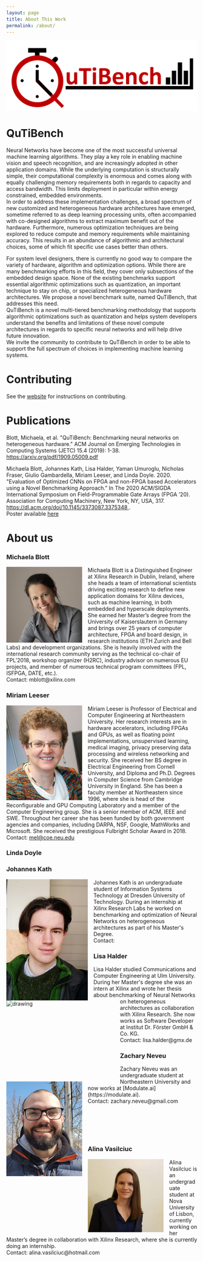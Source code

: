 ```yaml
---
layout: page
title: About This Work
permalink: /about/
---
```


![logo](../images/QuTiBench_Logo.png)

# QuTiBench
Neural Networks have become one of the most successful universal machine learning algorithms. 
They play a key role in enabling machine vision and speech recognition, and are increasingly 
adopted in other application domains. 
While the underlying computation is structurally simple, their computational complexity is enormous 
and comes along with equally challenging memory requirements both in regards to capacity and access bandwidth. 
This limits deployment in particular within energy constrained, embedded environments.  
In order to address these implementation challenges, a broad spectrum of new customized and heterogeneous 
hardware architectures have emerged, sometime referred to as deep learning processing units, 
often accompanied with co-designed algorithms to extract maximum benefit out of the hardware. 
Furthermore, numerous optimization techniques are being explored to reduce 
compute and memory requirements while maintaining accuracy.
This results in an abundance of algorithmic and architectural choices, some of which fit specific use cases 
better than others.  

For system level designers, there is currently no good way to compare the variety of hardware, algorithm and 
optimization options. While there are many benchmarking efforts in this field, they cover only subsections of 
the embedded design space.  None of the existing benchmarks support essential algorithmic optimizations such as 
quantization, an important technique to stay on chip, or specialized heterogeneous hardware architectures. 
We propose a novel benchmark suite, named QuTiBench, that addresses this need.  
QuTiBench is a novel multi-tiered benchmarking methodology that supports algorithmic optimizations such as 
quantization and helps system developers understand the benefits and limitations of these novel compute architectures 
in regards to specific neural networks and will help drive future innovation.  
We invite the community to contribute to QuTiBench in order to be able to support the full spectrum of choices 
in implementing machine learning systems.

# Contributing
See the [website](https://rcl-lab.github.io/Qutibench_Web/contributing/2020/04/09/Contributing_Measurements.html) for instructions on contributing.

# Publications
Blott, Michaela, et al. "QuTiBench: Benchmarking neural networks on heterogeneous hardware." ACM Journal on Emerging Technologies in Computing Systems (JETC) 15.4 (2019): 1-38. [https://arxiv.org/pdf/1909.05009.pdf ](https://arxiv.org/pdf/1909.05009.pdf)

Michaela Blott, Johannes Kath, Lisa Halder, Yaman Umuroglu, Nicholas Fraser, Giulio Gambardella, Miriam Leeser, and Linda Doyle. 2020. "Evaluation of Optimized CNNs on FPGA and non-FPGA based Accelerators using a Novel Benchmarking Approach." In The 2020 ACM/SIGDA International Symposium on Field-Programmable Gate Arrays (FPGA ’20). Association for Computing Machinery, New York, NY, USA, 317. [https://dl.acm.org/doi/10.1145/3373087.3375348 ](https://dl.acm.org/doi/10.1145/3373087.3375348).
<br />
Poster available [here](https://github.com/michaelablott/QuTiBench/blob/master/Publications/FPGA2020_EvalCNNs_Poster.pdf)


# About us

### Michaela Blott
<img align="left" src="../images/michaela_blott.png" alt="drawing" style="width:200px;height:200px;padding-right: 15px;"/>
Michaela Blott is a Distinguished Engineer at Xilinx Research in Dublin, Ireland, where she heads a team of international scientists driving exciting research to define new application domains for Xilinx devices, such as machine learning, in both embedded and hyperscale deployments. She earned her Master’s degree from the University of Kaiserslautern in Germany and brings over 25 years of computer architecture, FPGA and board design, in research institutions (ETH Zurich and Bell Labs) and development organizations. She is heavily involved with the international research community serving as the technical co-chair of FPL’2018, workshop organizer (H2RC), industry advisor on numerous EU projects, and member of numerous technical program committees (FPL, ISFPGA, DATE, etc.).
<br />
Contact: mblott@xilinx.com
 
### Miriam Leeser
<img align="left" src="../images/miriam_leeser.png" alt="drawing" style="width:200px;height:250px;padding-right: 15px;"/>
Miriam Leeser is Professor of Electrical and Computer Engineering at Northeastern University.  Her research interests are in hardware accelerators, including FPGAs and GPUs, as well as  floating point implementations, unsupervised learning, medical imaging, privacy preserving data processing and wireless networking and security.  She received her BS degree in Electrical Engineering from Cornell University, and Diploma and Ph.D. Degrees in Computer Science from Cambridge University in England.  She has been a faculty member at Northeastern since 1996, where she is head of the Reconfigurable and GPU Computing Laboratory and a member of the Computer Engineering group.  She is a senior member of ACM, IEEE and SWE. Throughout her career she has been funded by both government agencies and companies, including DARPA, NSF, Google, MathWorks and Microsoft. She received the prestigious Fulbright Scholar Award in 2018.
<br />
Contact: <a href="https://coe.northeastern.edu/Research/rcl/members/MEL/index.html">mel@coe.neu.edu</a>

### Linda Doyle


### Johannes Kath
<img align='left' src="../images/Johannes.jpg" alt="drawing" style= "width:215px;height:320px;padding-right: 15px;"/>
Johannes Kath is an undergraduate student of Information Systems Technology at Dresden University of Technology. During an internship at Xilinx Research Labs he worked on benchmarking and optimization of Neural Networks on heterogeneous architectures as part of his Master's Degree.
<br />
Contact:

### Lisa Halder
<img align='left' src="../images/BildLisa.jpg" alt="drawing" style= "width:285px;height:214px;padding-right: 15px;"/>
Lisa Halder studied Communications and Computer Engineering at Ulm University. During her Master's degree she was an intern at Xilinx and wrote her thesis about benchmarking of Neural Networks on heterogeneous architectures as collaboration with Xilinx Research. She now works as Software Developer at Institut Dr. Förster GmbH & Co. KG.
<br />
Contact: lisa.halder@gmx.de

### Zachary Neveu 
<img align="left" src="../images/zach_neveu.jpg" alt="drawing" style="width:200px;height:250px;padding-right: 15px;"/> 
Zachary Neveu was an undergraduate student at Northeastern University and now works at [Modulate.ai](https://modulate.ai).
<br />
Contact: zachary.neveu@gmail.com
 <br />
 <br />
 <br />
 <br />
 <br />
 <br />
 
### Alina Vasilciuc 
<img align="left" src="../images/alina_vasilciuc.png" alt="drawing" style="width:200px;height:193px;padding-right: 15px;"/> 
Alina Vasilciuc is an undergraduate student at Nova University of Lisbon, currently working on her Master’s degree in collaboration with Xilinx Research, where she is currently doing an internship.
<br />
Contact: alina.vasilciuc@hotmail.com
